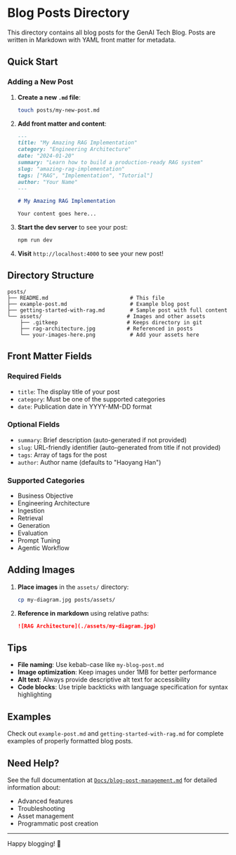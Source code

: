 # Blog Posts Directory

This directory contains all blog posts for the GenAI Tech Blog. Posts are written in Markdown with YAML front matter for metadata.

## Quick Start

### Adding a New Post

1. **Create a new `.md` file**:
   ```bash
   touch posts/my-new-post.md
   ```

2. **Add front matter and content**:
   ```markdown
   ---
   title: "My Amazing RAG Implementation"
   category: "Engineering Architecture"
   date: "2024-01-20"
   summary: "Learn how to build a production-ready RAG system"
   slug: "amazing-rag-implementation"
   tags: ["RAG", "Implementation", "Tutorial"]
   author: "Your Name"
   ---

   # My Amazing RAG Implementation

   Your content goes here...
   ```

3. **Start the dev server** to see your post:
   ```bash
   npm run dev
   ```

4. **Visit** `http://localhost:4000` to see your new post!

## Directory Structure

```
posts/
├── README.md                          # This file
├── example-post.md                    # Example blog post
├── getting-started-with-rag.md        # Sample post with full content
└── assets/                           # Images and other assets
    ├── .gitkeep                      # Keeps directory in git
    ├── rag-architecture.jpg          # Referenced in posts
    └── your-images-here.png           # Add your assets here
```

## Front Matter Fields

### Required Fields
- `title`: The display title of your post
- `category`: Must be one of the supported categories
- `date`: Publication date in YYYY-MM-DD format

### Optional Fields
- `summary`: Brief description (auto-generated if not provided)
- `slug`: URL-friendly identifier (auto-generated from title if not provided)
- `tags`: Array of tags for the post
- `author`: Author name (defaults to "Haoyang Han")

### Supported Categories
- Business Objective
- Engineering Architecture
- Ingestion
- Retrieval
- Generation
- Evaluation
- Prompt Tuning
- Agentic Workflow

## Adding Images

1. **Place images** in the `assets/` directory:
   ```bash
   cp my-diagram.jpg posts/assets/
   ```

2. **Reference in markdown** using relative paths:
   ```markdown
   ![RAG Architecture](./assets/my-diagram.jpg)
   ```

## Tips

- **File naming**: Use kebab-case like `my-blog-post.md`
- **Image optimization**: Keep images under 1MB for better performance
- **Alt text**: Always provide descriptive alt text for accessibility
- **Code blocks**: Use triple backticks with language specification for syntax highlighting

## Examples

Check out `example-post.md` and `getting-started-with-rag.md` for complete examples of properly formatted blog posts.

## Need Help?

See the full documentation at [`Docs/blog-post-management.md`](../Docs/blog-post-management.md) for detailed information about:
- Advanced features
- Troubleshooting
- Asset management
- Programmatic post creation

---

Happy blogging! 🚀 